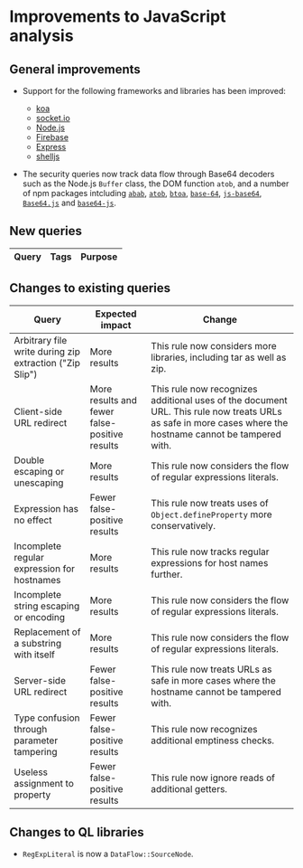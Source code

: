 # Improvements to JavaScript analysis

## General improvements

* Support for the following frameworks and libraries has been improved:
  - [koa](https://github.com/koajs/koa)
  - [socket.io](http://socket.io)
  - [Node.js](http://nodejs.org)
  - [Firebase](https://firebase.google.com/)
  - [Express](https://expressjs.com/)
  - [shelljs](https://www.npmjs.com/package/shelljs)

* The security queries now track data flow through Base64 decoders such as the Node.js `Buffer` class, the DOM function `atob`, and a number of npm packages intcluding [`abab`](https://www.npmjs.com/package/abab), [`atob`](https://www.npmjs.com/package/atob), [`btoa`](https://www.npmjs.com/package/btoa), [`base-64`](https://www.npmjs.com/package/base-64), [`js-base64`](https://www.npmjs.com/package/js-base64), [`Base64.js`](https://www.npmjs.com/package/Base64) and [`base64-js`](https://www.npmjs.com/package/base64-js).


## New queries

| **Query**                                     | **Tags**                                             | **Purpose**                                                                                                                                                                 |
|-----------------------------------------------|------------------------------------------------------|-----------------------------------------------------------------------------------------------------------------------------------------------------------------------------|

## Changes to existing queries

| **Query**                      | **Expected impact**          | **Change**                                                                |
|--------------------------------|------------------------------|---------------------------------------------------------------------------|
| Arbitrary file write during zip extraction ("Zip Slip") | More results | This rule now considers more libraries, including tar as well as zip. |
| Client-side URL redirect       | More results and fewer false-positive results | This rule now recognizes additional uses of the document URL. This rule now treats URLs as safe in more cases where the hostname cannot be tampered with. |
| Double escaping or unescaping | More results | This rule now considers the flow of regular expressions literals. |
| Expression has no effect       | Fewer false-positive results | This rule now treats uses of `Object.defineProperty` more conservatively. |
| Incomplete regular expression for hostnames | More results | This rule now tracks regular expressions for host names further. |
| Incomplete string escaping or encoding | More results | This rule now considers the flow of regular expressions literals. |
| Replacement of a substring with itself | More results | This rule now considers the flow of regular expressions literals. |
| Server-side URL redirect       | Fewer false-positive results | This rule now treats URLs as safe in more cases where the hostname cannot be tampered with. |
| Type confusion through parameter tampering | Fewer false-positive results | This rule now recognizes additional emptiness checks. |
| Useless assignment to property | Fewer false-positive results | This rule now ignore reads of additional getters. |

## Changes to QL libraries

* `RegExpLiteral` is now a `DataFlow::SourceNode`.
